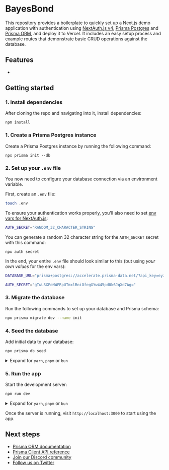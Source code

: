 # BayesBond

This repository provides a boilerplate to quickly set up a Next.js demo application with authentication using [NextAuth.js v4](https://next-auth.js.org/), [Prisma Postgres](https://www.prisma.io/postgres) and [Prisma ORM](https://www.prisma.io/orm), and deploy it to Vercel. It includes an easy setup process and example routes that demonstrate basic CRUD operations against the database.

## Features

- 


## Getting started

### 1. Install dependencies

After cloning the repo and navigating into it, install dependencies:

```
npm install
```

### 1. Create a Prisma Postgres instance

Create a Prisma Postgres instance by running the following command:

```
npx prisma init --db
```

### 2. Set up your `.env` file

You now need to configure your database connection via an environment variable.

First, create an `.env` file:

```bash
touch .env
```

To ensure your authentication works properly, you'll also need to set [env vars for NextAuth.js](https://next-auth.js.org/configuration/options):

```bash
AUTH_SECRET="RANDOM_32_CHARACTER_STRING"
```

You can generate a random 32 character string for the `AUTH_SECRET` secret with this command:

```
npx auth secret
```

In the end, your entire `.env` file should look similar to this (but using _your own values_ for the env vars):

```bash
DATABASE_URL="prisma+postgres://accelerate.prisma-data.net/?api_key=eyJhbGciOiJIUzI1NiIsInR5cCI6IkpXVCJ9.eyJhcGlfa2V5IjoiMWEzMjBiYTEtYjg2Yy00ZTA5LThmZTktZDBhODA3YjQwZjBkIiwidGVuYW50X2lkIjoiY2RhYmM3ZTU1NzdmMmIxMmM0ZTI1Y2IwNWJhZmZhZmU4NjAxNzkxZThlMzhlYjI1NDgwNmIzZjI5NmU1NTkzNiIsImludGVybmFsX3NlY3JldCI6ImI3YmQzMjFhLTY2ODQtNGRiMC05ZWRiLWIyMGE2ZTQ0ZDMwMSJ9.JgKXQBatjjh7GIG3_fRHDnia6bDv8BdwvaX5F-XdBfw"

AUTH_SECRET="gTwLSXFeNWFRpUTmxlRniOfegXYw445pd0k6JqXd7Ag="
```

### 3. Migrate the database

Run the following commands to set up your database and Prisma schema:

```bash
npx prisma migrate dev --name init

```


### 4. Seed the database

Add initial data to your database:

```bash
npx prisma db seed
```

<details>

<summary>Expand for <code>yarn</code>, <code>pnpm</code> or <code>bun</code></summary>

```bash
# Using yarn
yarn prisma db seed

# Using pnpm
pnpm prisma db seed

# Using bun
bun prisma db seed
```

</details>

### 5. Run the app

Start the development server:

```bash
npm run dev
```

<details>

<summary>Expand for <code>yarn</code>, <code>pnpm</code> or <code>bun</code></summary>

```bash
# Using yarn
yarn dev

# Using pnpm
pnpm run dev

# Using bun
bun run dev
```

</details>

Once the server is running, visit `http://localhost:3000` to start using the app.

## Next steps

- [Prisma ORM documentation](https://www.prisma.io/docs/orm)
- [Prisma Client API reference](https://www.prisma.io/docs/orm/prisma-client)
- [Join our Discord community](https://discord.com/invite/prisma)
- [Follow us on Twitter](https://twitter.com/prisma)
